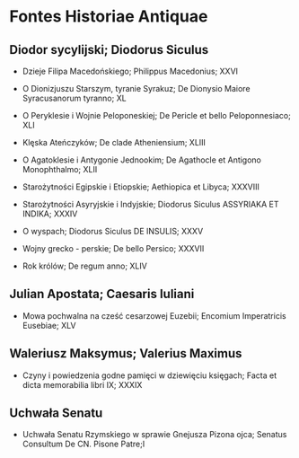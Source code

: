 # Fontes Historiae Antiquae

## Diodor sycylijski; Diodorus Siculus

* Dzieje Filipa Macedońskiego; Philippus Macedonius; XXVI

* O Dionizjuszu Starszym, tyranie Syrakuz; De Dionysio Maiore Syracusanorum tyranno; XL

* O Peryklesie i Wojnie Peloponeskiej; De Pericle et bello Peloponnesiaco; XLI

* Klęska Ateńczyków; De clade Atheniensium; XLIII

* O Agatoklesie i Antygonie Jednookim; De Agathocle et Antigono Monophthalmo; XLII

* Starożytności Egipskie i Etiopskie; Aethiopica et Libyca; XXXVIII

* Starożytności Asyryjskie i Indyjskie; Diodorus Siculus ASSYRIAKA ET INDIKA; XXXIV

* O wyspach; Diodorus Siculus DE INSULIS; XXXV

* Wojny grecko - perskie; De bello Persico; XXXVII

* Rok królów; De regum anno; XLIV

## Julian Apostata; Caesaris Iuliani

* Mowa pochwalna na cześć cesarzowej Euzebii; Encomium Imperatricis Eusebiae; XLV

## Waleriusz Maksymus; Valerius Maximus

* Czyny i powiedzenia godne pamięci w dziewięciu księgach; Facta et dicta memorabilia libri IX; XXXIX

## Uchwała Senatu

* Uchwała Senatu Rzymskiego w sprawie Gnejusza Pizona ojca; Senatus Consultum De CN. Pisone Patre;I
